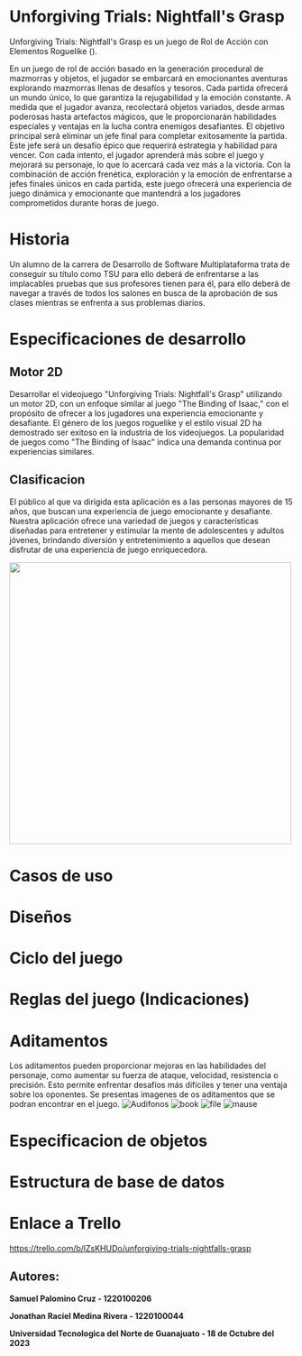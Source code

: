 # Unforgiving Trials: Nightfall's Grasp
Unforgiving Trials: Nightfall's Grasp es un juego de Rol de Acción con Elementos Roguelike ().

En un juego de rol de acción basado en la generación procedural de mazmorras y objetos, el jugador se embarcará en emocionantes aventuras explorando mazmorras llenas de desafíos y tesoros. Cada partida ofrecerá un mundo único, lo que garantiza la rejugabilidad y la emoción constante. A medida que el jugador avanza, recolectará objetos variados, desde armas poderosas hasta artefactos mágicos, que le proporcionarán habilidades especiales y ventajas en la lucha contra enemigos desafiantes.
El objetivo principal será eliminar un jefe final para completar exitosamente la partida. Este jefe será un desafío épico que requerirá estrategia y habilidad para vencer. Con cada intento, el jugador aprenderá más sobre el juego y mejorará su personaje, lo que lo acercará cada vez más a la victoria. Con la combinación de acción frenética, exploración y la emoción de enfrentarse a jefes finales únicos en cada partida, este juego ofrecerá una experiencia de juego dinámica y emocionante que mantendrá a los jugadores comprometidos durante horas de juego.

# Historia
Un alumno de la carrera de Desarrollo de Software Multiplataforma trata de conseguir su título como TSU para ello deberá de enfrentarse a las implacables pruebas que sus profesores tienen para él, para ello deberá de navegar a través de todos los salones en busca de la aprobación de sus clases mientras se enfrenta a sus problemas diarios.

# Especificaciones de desarrollo

## Motor 2D
Desarrollar el videojuego "Unforgiving Trials: Nightfall's Grasp" utilizando un motor 2D, con un enfoque similar al juego "The Binding of Isaac," con el propósito de ofrecer a los jugadores una experiencia emocionante y desafiante. El género de los juegos roguelike y el estilo visual 2D ha demostrado ser exitoso en la industria de los videojuegos. La popularidad de juegos como "The Binding of Isaac" indica una demanda continua por experiencias similares.

## Clasificacion
El público al que va dirigida esta aplicación es a las personas mayores de 15 años, que buscan una experiencia de juego emocionante y desafiante. Nuestra aplicación ofrece una variedad de juegos y características diseñadas para entretener y estimular la mente de adolescentes y adultos jóvenes, brindando diversión y entretenimiento a aquellos que desean disfrutar de una experiencia de juego enriquecedora.

<img src="https://github.com/spalomino13/U_T_Nightfalls_Grasp/assets/105385260/8a90f138-6794-425e-aa12-4c26a09835e6" width="500px" />

# Casos de uso

# Diseños

# Ciclo del juego

# Reglas del juego (Indicaciones)

# Aditamentos
Los aditamentos pueden proporcionar mejoras en las habilidades del personaje, como aumentar su fuerza de ataque, velocidad, resistencia o precisión. Esto  permite enfrentar desafíos más difíciles y tener una ventaja sobre los oponentes. Se presentas imagenes de os aditamentos que se podran encontrar en el juego.
![Audifonos](https://github.com/spalomino13/U_T_Nightfalls_Grasp/assets/89074060/4751474f-1a09-4480-a907-f18d2fe96a7c)
![book](https://github.com/spalomino13/U_T_Nightfalls_Grasp/assets/89074060/6c811ac9-434d-484c-8596-26b1dfee7e76)
![file](https://github.com/spalomino13/U_T_Nightfalls_Grasp/assets/89074060/f9e6c8af-898d-4687-a3a7-686bf606cf55)
![mause](https://github.com/spalomino13/U_T_Nightfalls_Grasp/assets/89074060/84c1b935-9b2e-4a37-bd11-12c2f524b974)

# Especificacion de objetos

# Estructura de base de datos

# Enlace a Trello
https://trello.com/b/lZsKHUDo/unforgiving-trials-nightfalls-grasp

## Autores:

**Samuel Palomino Cruz - 1220100206**

**Jonathan Raciel Medina Rivera - 1220100044**

**Universidad Tecnologica del Norte de Guanajuato - 18 de Octubre del 2023**
